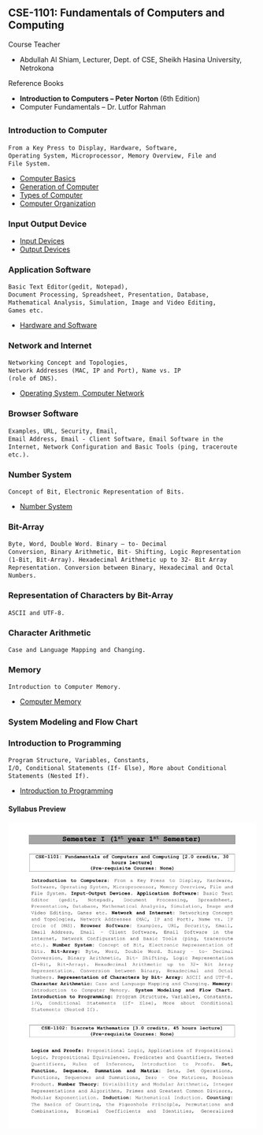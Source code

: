 ## CSE-1101: Fundamentals of Computers and Computing

Course Teacher

- Abdullah Al Shiam, Lecturer, Dept. of CSE,
  Sheikh Hasina University, Netrokona

Reference Books

- **Introduction to Computers – Peter Norton** (6th Edition)
- Computer Fundamentals – Dr. Lutfor Rahman

##

### Introduction to Computer

    From a Key Press to Display, Hardware, Software,
    Operating System, Microprocessor, Memory Overview, File and
    File System.

- [Computer Basics](./slides/Lecture%201.pdf)
- [Generation of Computer](./slides/Lecture%202.pdf)
- [Types of Computer](./slides/Lecture%203.pdf)
- [Computer Organization](./slides/Lecture%204.pdf)

### Input Output Device

- [Input Devices](./slides/Lecture%205.pdf)
- [Output Devices](./slides/Lecture%206.pdf)

### Application Software

    Basic Text Editor(gedit, Notepad),
    Document Processing, Spreadsheet, Presentation, Database,
    Mathematical Analysis, Simulation, Image and Video Editing,
    Games etc.

- [Hardware and Software](./slides/Lecture%207.pdf)

### Network and Internet

    Networking Concept and Topologies,
    Network Addresses (MAC, IP and Port), Name vs. IP
    (role of DNS).

- [Operating System, Computer Network](./slides/Lecture%209.pdf)

### Browser Software

    Examples, URL, Security, Email,
    Email Address, Email - Client Software, Email Software in the
    Internet, Network Configuration and Basic Tools (ping, traceroute
    etc.).

### Number System

    Concept of Bit, Electronic Representation of Bits.

- [Number System](./slides/Lecture%2011%20.pdf)

### Bit-Array

    Byte, Word, Double Word. Binary – to- Decimal
    Conversion, Binary Arithmetic, Bit- Shifting, Logic Representation
    (1-Bit, Bit-Array). Hexadecimal Arithmetic up to 32- Bit Array
    Representation. Conversion between Binary, Hexadecimal and Octal
    Numbers.

### Representation of Characters by Bit-Array

    ASCII and UTF-8.

### Character Arithmetic

    Case and Language Mapping and Changing.

### Memory

    Introduction to Computer Memory.

- [Computer Memory](./slides/Lecture%208.pdf)

### System Modeling and Flow Chart

### Introduction to Programming

    Program Structure, Variables, Constants,
    I/O, Conditional Statements (If- Else), More about Conditional
    Statements (Nested If).

- [Introduction to Programming](./slides/Lecture%2010.pdf)

#### Syllabus Preview

![details](./../extra/sy1.png)
